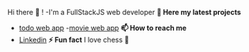  Hi there 👋 !
-I'm a FullStackJS web developer 
__📝 Here my latest projects__ 
- [todo web app](https://github.com/saifEddineR/redux-todo)
-[movie web app](https://github.com/saifEddineR/movies)
__📫 How to reach me__
- [Linkedin](https://www.linkedin.com)
__⚡ Fun fact__
 I love chess 🥰
<!--
**saifEddineR/saifEddineR** is a ✨ _special_ ✨ repository because its `README.md` (this file) appears on your GitHub profile.

Here are some ideas to get you started:

- 🔭 I’m currently working on ...
- 🌱 I’m currently learning ...
- 👯 I’m looking to collaborate on ...
- 🤔 I’m looking for help with ...
- 💬 Ask me about ...
- 📫 How to reach me: ...
- 😄 Pronouns: ...
- ⚡ Fun fact: ...
-->
